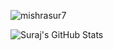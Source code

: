 <p align="left"> <img src="https://komarev.com/ghpvc/?username=mishrasur7&label=Profile%20views&color=0e75b6&style=flat" alt="mishrasur7" /> </p>

![Suraj's GitHub Stats](https://github-readme-stats-sigma-five.vercel.app/api?username=mishrasur7&show_icons=true&theme=transparent)


